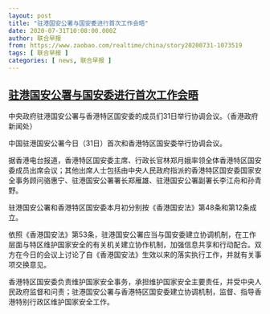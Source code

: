 ```yaml
---
layout: post
title: "驻港国安公署与国安委进行首次工作会晤"
date: 2020-07-31T10:08:00.000Z
author: 联合早报
from: https://www.zaobao.com/realtime/china/story20200731-1073519
tags: [ 联合早报 ]
categories: [ news, 联合早报 ]
---
```

<!--1596190080000-->
[驻港国安公署与国安委进行首次工作会晤](https://www.zaobao.com/realtime/china/story20200731-1073519)
------

<div>
<div class="figure-media"><img class="img-fluid lazyload" data-src="https://www.zaobao.com.sg/sites/default/files/styles/article_large_full/public/images/202007/20200731/mfile_1541063_1_l_20200731175832.jpg?itok=c4Rv74fD" title="中央政府驻港国安公署与香港特区国安委的成员们31日举行协调会议。（香港政府新闻处）" alt src="https://www.zaobao.com.sg/sites/default/files/styles/article_large_full/public/images/202007/20200731/mfile_1541063_1_l_20200731175832.jpg?itok=c4Rv74fD" referrerpolicy="no-referrer"></div><figcaption>中央政府驻港国安公署与香港特区国安委的成员们31日举行协调会议。（香港政府新闻处）</figcaption><p>中国驻港国安公署今日（31日）首次和香港特区国安委举行协调会议。   　　</p><p>据香港电台报道，香港特区国安委主席、行政长官林郑月娥率领全体香港特区国安委成员出席会议；其他出席人士包括由中央人民政府指派的香港特区国安委国家安全事务顾问骆惠宁、驻港国安公署署长郑雁雄、驻港国安公署副署长李江舟和孙青野。   　　</p><p>驻港国安公署和香港特区国安委本月初分别按《香港国安法》第48条和第12条成立。</p><section id="imu"><div id="dfp-ad-imu1-wrapper" class="dfp-tag-wrapper"><div id="dfp-ad-imu1" class="dfp-tag-wrapper"></div></div></section><p>依照《香港国安法》第53条，驻港国安公署应当与国安委建立协调机制，在工作层面与特区维护国家安全的有关机关建立协作机制，加强信息共享和行动配合。双方在今日的会议上讨论了自《香港国安法》生效以来的落实执行工作，并就有关事项交换意见。   　　</p><p>香港特区国安委负责维护国家安全事务，承担维护国家安全主要责任，并受中央人民政府监督和问责；驻港国安公署与香港特区国安委建立协调机制，监督、指导香港特别行政区维护国家安全工作。</p><div id="innity-in-post"></div><div id="dfp-ad-midarticlespecial-wrapper" class="dfp-tag-wrapper"><div id="dfp-ad-midarticlespecial" class="dfp-tag-wrapper"></div></div>
</div>
